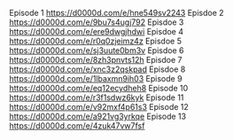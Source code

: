Episode 1 https://d0000d.com/e/hne549sv2243
Episdoe 2 https://d0000d.com/e/9bu7s4ugj792
Episdoe 3 https://d0000d.com/e/ere9dwgjhdwi
Episdoe 4 https://d0000d.com/e/r0q0zjeimz4z
Episdoe 5 https://d0000d.com/e/sj3uute0bm3v
Episdoe 6 https://d0000d.com/e/8zh3pnvts12h
Episdoe 7 https://d0000d.com/e/xnc3z2qskpad
Episdoe 8 https://d0000d.com/e/1lbaxmn9ih03
Episode 9 https://d0000d.com/e/eq12ecydheh8
Episode 10 https://d0000d.com/e/r3f1sdwz6kyk
Episode 11 https://d0000d.com/e/v92mxf4p61s3
Episode 12 https://d0000d.com/e/a921vg3yrkqe
Episode 13 https://d0000d.com/e/4zuk47vw7fsf
